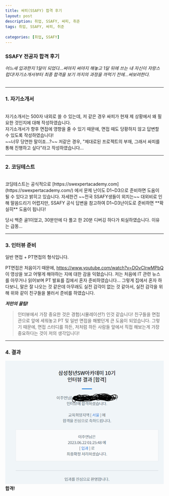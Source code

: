 ```yaml
---
title: 싸피(SSAFY) 합격 후기
layout: post
description: 취업, SSAFY, 싸피, 취준
tags: 취업, SSAFY, 싸피, 취준

categories: [취업, SSAFY]
---
```

### SSAFY 전공자 합격 후기

*어느새 입과한지 1달이 되었다...써야지 써야지 해놓고 1달 뒤에 쓰는 내 자신이 자랑스럽다!자기소개서부터 최종 합격을 보기 까지의 과정을 까먹기 전에...써보려한다.*
<br/>
<br/>

---

### 1. 자기소개서

<br/>
자기소개서는 500자 내외로 쓸 수 있는데, 저 같은 경우 싸피가 현재 제 상황에서 왜 필요한 것인지에 대해 작성하였습니다.<br/>
자기소개서가 향후 면접에 영향을 줄 수 있기 때문에, 면접 때도 당황하지 않고 답변할 수 있도록 작성하였습니다! <br/>
~~너무 당연한 말이죠...?~~
저같은 경우, "제대로된 프로젝트의 부재, 그래서 싸피를 통해 진행하고 싶다"라고 작성하였습니다...

<br/>

---

### 2. 코딩테스트

<br/>
코딩테스트는 공식적으로 [https://swexpertacademy.com](https://swexpertacademy.com/) 에서 문제 난이도 D1~D3으로 준비하면 도움이 될 수 있다고 밝히고 있습니다.
자세한건 ~~전국 SSAFY생들이 외치는~~ 대외비로 인해 말씀드리기 어렵지만, SSAFY 공식 답변을 참고하여 D1~D3난이도로 준비하면 **확실히** 도움이 됩니다!

<br/>

당시 백준 골1이었고, 30분만에 다 풀고 한 20분 디버깅 하다가 퇴실하였습니다. 이유는 급똥… <br/>

---

### 3. 인터뷰 준비

일반 면접 + PT면접의 형식입니다. <br/>

PT면접은 처음이기 때문에, https://www.youtube.com/watch?v=DOvCIrwMPbQ 이 영상을 보고 어떻게 해야하는 지에 대한 감을 익혔습니다.
저는 처음에 IT 관련 뉴스를 아무거나 읽어보며 PT 발표를 집에서 혼자 준비하였습니다...
그렇게 집에서 혼자 하다보니, 말은 잘 나오는 것 같은데 아무래도 실전 감각이 없는 것 같아서, 실전 감각을 위해 위와 같이 친구들을 불러서 준비를 하였습니다.

___저만의 꿀팁!___

> 인터뷰에서 가장 중요한 것은 경험(시뮬레이션?) 인것 같습니다!
친구들을 면접관으로 앞에 세워놓고 PT 및 일반 면접을 해봤던게 큰 도움이 되었습니다.
그렇기 때문에, 면접 스터디를 하든, 저처럼 하든 사람들 앞에서 직접 해보는게 가장 중요하다는 것이 저의 생각입니다!
> 

---

### 4. 결과
![img](/assets/img/ssafy.PNG)
<br/>
**합격!**

